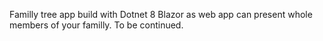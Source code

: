 Familly tree app build with Dotnet 8 Blazor as web app can present whole members of your familly. To be continued.
